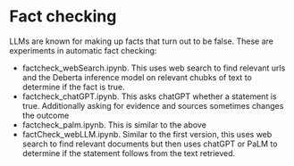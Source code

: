 
# Fact checking

LLMs are known for making up facts that turn out to be false. These are experiments in automatic fact checking:
- factcheck_webSearch.ipynb. This uses web search to find relevant urls and the Deberta inference model on relevant chubks of text to determine if the fact is true.
- factcheck_chatGPT.ipynb. This asks chatGPT whether a statement is true. Additionally asking for evidence and sources sometimes changes the outcome
- factcheck_palm.ipynb. This is similar to the above
- factCheck_webLLM.ipynb. Similar to the first version, this uses web search to find relevant documents but then uses chatGPT or PaLM to determine if the statement follows from the text retrieved.



